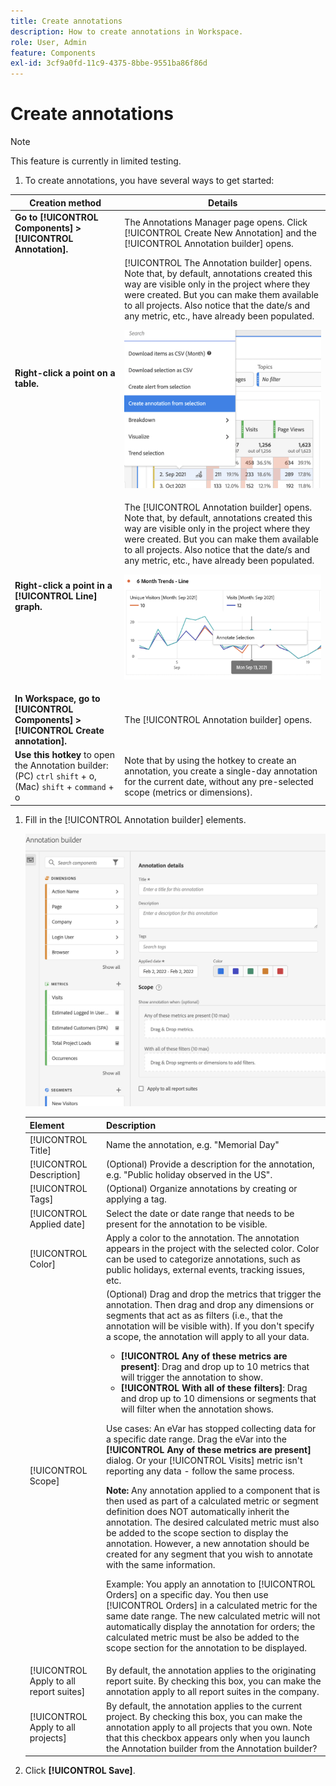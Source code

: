 ```yaml
---
title: Create annotations
description: How to create annotations in Workspace.
role: User, Admin
feature: Components
exl-id: 3cf9a0fd-11c9-4375-8bbe-9551ba86f86d
---
```

# Create annotations

>[!NOTE]
>
>This feature is currently in limited testing.

1. To create annotations, you have several ways to get started:

| Creation method | Details |
| --- | --- |
| **Go to [!UICONTROL Components] > [!UICONTROL Annotation].** | The Annotations Manager page opens. Click [!UICONTROL Create New Annotation] and the [!UICONTROL Annotation builder] opens. |
| **Right-click a point on a table.** | [!UICONTROL The Annotation builder] opens. Note that, by default, annotations created this way are visible only in the project where they were created. But you can make them available to all projects. Also notice that the date/s and any metric, etc., have already been populated.<p>![](assets/annotate-table.png) |
| **Right-click a point in a [!UICONTROL Line] graph.** | The [!UICONTROL Annotation builder] opens. Note that, by default, annotations created this way are visible only in the project where they were created. But you can make them available to all projects. Also notice that the date/s and any metric, etc., have already been populated.<p>![](assets/annotate-line.png) |
| **In Workspace, go to [!UICONTROL Components] > [!UICONTROL Create annotation].** | The [!UICONTROL Annotation builder] opens. |
| **Use this hotkey** to open the Annotation builder: (PC) `ctrl` `shift` + o, (Mac) `shift` + `command` + o | Note that by using the hotkey to create an annotation, you create a single-day annotation for the current date, without any pre-selected scope (metrics or dimensions). |

1. Fill in the [!UICONTROL Annotation builder] elements.

   ![](assets/ann-builder.png)

   | Element | Description |
   | --- | --- |
   | [!UICONTROL Title] | Name the annotation, e.g. "Memorial Day" |
   | [!UICONTROL Description] |(Optional) Provide a description for the annotation, e.g. "Public holiday observed in the US". |
   | [!UICONTROL Tags] | (Optional) Organize annotations by creating or applying a tag. |
   | [!UICONTROL Applied date] | Select the date or date range that needs to be present for the annotation to be visible. |
   | [!UICONTROL Color] | Apply a color to the annotation. The annotation appears in the project with the selected color. Color can be used to categorize annotations, such as public holidays, external events, tracking issues, etc. |
   | [!UICONTROL Scope] | (Optional) Drag and drop the metrics that trigger the annotation. Then drag and drop any dimensions or segments that act as as filters (i.e., that the annotation will be visible with). If you don't specify a scope, the annotation will apply to all your data.<ul><li>**[!UICONTROL Any of these metrics are present]**: Drag and drop up to 10 metrics that will trigger the annotation to show.</li><li>**[!UICONTROL With all of these filters]**: Drag and drop up to 10 dimensions or segments that will filter when the annotation shows.</li></ul><p>Use cases: An eVar has stopped collecting data for a specific date range. Drag the eVar into the **[!UICONTROL Any of these metrics are present]** dialog. Or your [!UICONTROL Visits] metric isn't reporting any data - follow the same process.<p>**Note:** Any annotation applied to a component that is then used as part of a calculated metric or segment definition does NOT automatically inherit the annotation. The desired calculated metric must also be added to the scope section to display the annotation. However, a new annotation should be created for any segment that you wish to annotate with the same information.<p>Example: You apply an annotation to [!UICONTROL Orders] on a specific day. You then use [!UICONTROL Orders] in a calculated metric for the same date range. The new calculated metric will not automatically display the annotation for orders; the calculated metric must be also be added to the scope section for the annotation to be displayed.|
   | [!UICONTROL Apply to all report suites] | By default, the annotation applies to the originating report suite. By checking this box, you can make the annotation apply to all report suites in the company. |
   | [!UICONTROL Apply to all projects] | By default, the annotation applies to the current project. By checking this box, you can make the annotation apply to all projects that you own. Note that this checkbox appears only when you launch the Annotation builder from the Annotation builder? |
   
1. Click **[!UICONTROL Save]**.
